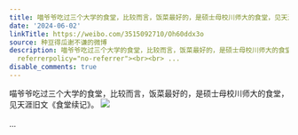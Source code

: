```yaml
---
title: 喵爷爷吃过三个大学的食堂，比较而言，饭菜最好的，是硕士母校川师大的食堂，见天涯旧文《食堂续记》。 [图片]
date: '2024-06-02'
linkTitle: https://weibo.com/3515092710/Oh60ddx3o
source: 种豆得瓜谢不谦的微博
description: 喵爷爷吃过三个大学的食堂，比较而言，饭菜最好的，是硕士母校川师大的食堂，见天涯旧文《食堂续记》。 <img style="" src="https://tvax2.sinaimg.cn/large/d1840ee6gy1hqaqqyk2n0j20nm7pse81.jpg"
  referrerpolicy="no-referrer"><br><br> ...
disable_comments: true
---
```

喵爷爷吃过三个大学的食堂，比较而言，饭菜最好的，是硕士母校川师大的食堂，见天涯旧文《食堂续记》。 <img style="" src="https://tvax2.sinaimg.cn/large/d1840ee6gy1hqaqqyk2n0j20nm7pse81.jpg" referrerpolicy="no-referrer"><br><br> ...